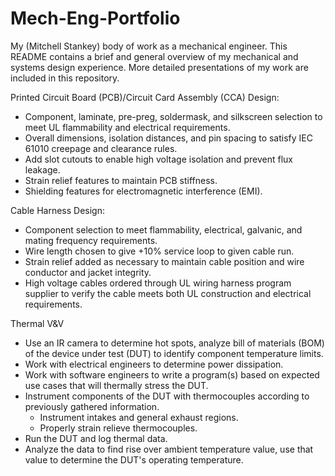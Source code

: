 # Mech-Eng-Portfolio
My (Mitchell Stankey) body of work as a mechanical engineer.  This README contains a brief and general overview of my mechanical and systems design experience.  More detailed presentations of my work are included in this repository.

Printed Circuit Board (PCB)/Circuit Card Assembly (CCA) Design:
  - Component, laminate, pre-preg, soldermask, and silkscreen selection to meet UL flammability and electrical requirements.
  - Overall dimensions, isolation distances, and pin spacing to satisfy IEC 61010 creepage and clearance rules.
  - Add slot cutouts to enable high voltage isolation and prevent flux leakage.
  - Strain relief features to maintain PCB stiffness.
  - Shielding features for electromagnetic interference (EMI).

Cable Harness Design: 
  - Component selection to meet flammability, electrical, galvanic, and mating frequency requirements.
  - Wire length chosen to give +10% service loop to given cable run.
  - Strain relief added as necessary to maintain cable position and wire conductor and jacket integrity.
  - High voltage cables ordered through UL wiring harness program supplier to verify the cable meets both UL construction and electrical requirements.

Thermal V&V
  - Use an IR camera to determine hot spots, analyze bill of materials (BOM) of the device under test (DUT) to identify component temperature limits.
  - Work with electrical engineers to determine power dissipation.
  - Work with software engineers to write a program(s) based on expected use cases that will thermally stress the DUT.
  - Instrument components of the DUT with thermocouples according to previously gathered information.
    - Instrument intakes and general exhaust regions.
    - Properly strain relieve thermocouples.
  - Run the DUT and log thermal data.
  - Analyze the data to find rise over ambient temperature value, use that value to determine the DUT's operating temperature.
